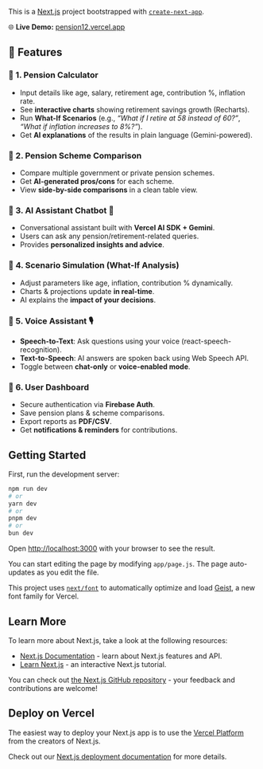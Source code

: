 This is a [Next.js](https://nextjs.org) project bootstrapped with [`create-next-app`](https://github.com/vercel/next.js/tree/canary/packages/create-next-app).

🌐 **Live Demo:** [pension12.vercel.app](https://pension12.vercel.app)

## 🚀 Features

### 🔹 1. Pension Calculator
- Input details like age, salary, retirement age, contribution %, inflation rate.  
- See **interactive charts** showing retirement savings growth (Recharts).  
- Run **What-If Scenarios** (e.g., *“What if I retire at 58 instead of 60?”*, *“What if inflation increases to 8%?”*).  
- Get **AI explanations** of the results in plain language (Gemini-powered).  

### 🔹 2. Pension Scheme Comparison
- Compare multiple government or private pension schemes.  
- Get **AI-generated pros/cons** for each scheme.  
- View **side-by-side comparisons** in a clean table view.  

### 🔹 3. AI Assistant Chatbot 🤖
- Conversational assistant built with **Vercel AI SDK + Gemini**.  
- Users can ask any pension/retirement-related queries.  
- Provides **personalized insights and advice**.  

### 🔹 4. Scenario Simulation (What-If Analysis)
- Adjust parameters like age, inflation, contribution % dynamically.  
- Charts & projections update **in real-time**.  
- AI explains the **impact of your decisions**.  

### 🔹 5. Voice Assistant 🎙️
- **Speech-to-Text**: Ask questions using your voice (react-speech-recognition).  
- **Text-to-Speech**: AI answers are spoken back using Web Speech API.  
- Toggle between **chat-only** or **voice-enabled mode**.  

### 🔹 6. User Dashboard
- Secure authentication via **Firebase Auth**.  
- Save pension plans & scheme comparisons.  
- Export reports as **PDF/CSV**.  
- Get **notifications & reminders** for contributions. 

## Getting Started

First, run the development server:

```bash
npm run dev
# or
yarn dev
# or
pnpm dev
# or
bun dev
```

Open [http://localhost:3000](http://localhost:3000) with your browser to see the result.

You can start editing the page by modifying `app/page.js`. The page auto-updates as you edit the file.

This project uses [`next/font`](https://nextjs.org/docs/app/building-your-application/optimizing/fonts) to automatically optimize and load [Geist](https://vercel.com/font), a new font family for Vercel.

## Learn More

To learn more about Next.js, take a look at the following resources:

- [Next.js Documentation](https://nextjs.org/docs) - learn about Next.js features and API.
- [Learn Next.js](https://nextjs.org/learn) - an interactive Next.js tutorial.

You can check out [the Next.js GitHub repository](https://github.com/vercel/next.js) - your feedback and contributions are welcome!

## Deploy on Vercel

The easiest way to deploy your Next.js app is to use the [Vercel Platform](https://vercel.com/new?utm_medium=default-template&filter=next.js&utm_source=create-next-app&utm_campaign=create-next-app-readme) from the creators of Next.js.

Check out our [Next.js deployment documentation](https://nextjs.org/docs/app/building-your-application/deploying) for more details.
